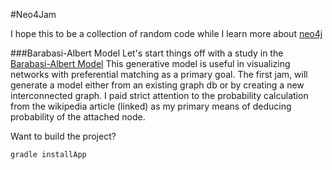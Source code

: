#Neo4Jam

I hope this to be a collection of random code while I learn more about [neo4j](http://www.neo4j.com)

###Barabasi-Albert Model
Let's start things off with a study in the [Barabasi-Albert Model](http://en.wikipedia.org/wiki/Barab%C3%A1si%E2%80%93Albert_model)
This generative model is useful in visualizing networks with preferential matching as a primary goal.  The first jam, will generate a model
either from an existing graph db or by creating a new interconnected graph.  I paid strict attention to the probability calculation from
the wikipedia article (linked) as my primary means of deducing probability of the attached node.

Want to build the project?
```bash
gradle installApp
```

